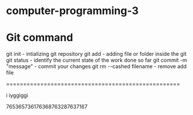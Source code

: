 # computer-programming-3
Git command
===========

git init - intializing git repository
git add - adding file or folder inside the git
git status - identify the current state of the work done so far 
git commit -m "message" - commit your changes
git rm --cashed filename - remove add file

===================================================

i
iyggiggi

765365736176368763287637167
